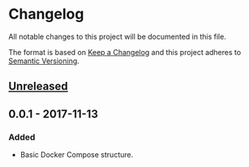 # Changelog
All notable changes to this project will be documented in this file.

The format is based on [Keep a Changelog](http://keepachangelog.com/en/1.0.0/)
and this project adheres to [Semantic Versioning](http://semver.org/spec/v2.0.0.html).

## [Unreleased]

## 0.0.1 - 2017-11-13
### Added
- Basic Docker Compose structure.

[Unreleased]: https://github.com/bchrobot/metagenscope-main/compare/v0.0.1...HEAD
